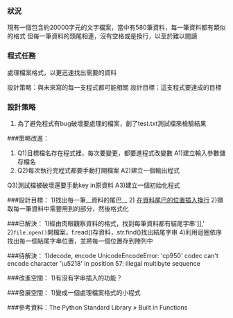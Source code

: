 ### 狀況

現有一個包含約20000字元的文字檔案，當中有580筆資料，每一筆資料都有類似的格式
但每一筆資料的頭尾相連，沒有空格或是換行，以至於難以閱讀

### 程式任務
處理檔案格式，以更迅速找出需要的資料

設計策略：與未來寫的每一支程式都可能相關
設計目標：這支程式要達成的目標

### 設計策略
1. 為了避免程式有bug破壞要處理的檔案，創了test.txt測試檔來檢驗結果

###策略改進：
1. Q1)目標檔名存在程式裡，每次要變更，都要進程式改變數
  A1)建立輸入參數儲存檔名
2. Q2)每次執行完程式都要手動打開檔案
A2)建立一個輸出程式

Q3)測試檔被破壞還要手動key in原資料
A3)建立一個初始化程式

###設計目標：
1)找出每一筆__資料的尾巴__
2) [在資料尾巴的位置插入換行](https://stackoverflow.com/a/35204678)
2)擷取每一筆資料中需要用到的部分，然後格式化

###已解決：
1)經由肉眼觀察資料的格式，找到每筆資料都有結尾字串']],'
2)```file.open()```開檔案，f.read()存資料，str.find()找出結尾字串
4)利用迴圈依序找出每一個結尾字串位置，並將每一個位置存到陣列中

###待解決：
1)decode, encode
UnicodeEncodeError: 'cp950' codec can't encode character '\u5218' in position 57: illegal multibyte sequence

###改進空間：
1)有沒有字串插入的功能？

###發展空間：
1)變成一個處理檔案格式的小程式

###參考資料：The Python Standard Library » Built in Functions
